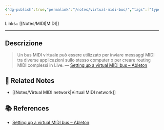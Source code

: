 ```yaml
---
{"dg-publish":true,"permalink":"/notes/virtual-midi-bus/","tags":["type/note"]}
---
```


Links:: [[Notes/MIDI\|MIDI]]

---

## Descrizione

> Un bus MIDI virtuale può essere utilizzato per inviare messaggi MIDI tra diverse applicazioni sullo stesso computer o per creare routing MIDI complessi in Live. — [Setting up a virtual MIDI bus – Ableton](https://help.ableton.com/hc/en-us/articles/209774225-Setting-up-a-virtual-MIDI-bus)






## 🔗 Related Notes

- [[Notes/Virtual MIDI network\|Virtual MIDI network]]

## 📚 References

- [Setting up a virtual MIDI bus – Ableton](https://help.ableton.com/hc/en-us/articles/209774225-Setting-up-a-virtual-MIDI-bus)